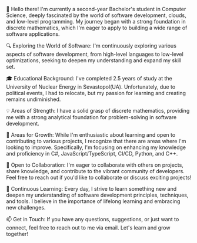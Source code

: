 👋 Hello there! I'm currently a second-year Bachelor's student in Computer Science, deeply fascinated by the world of software development, clouds, and low-level programming. My journey began with a strong foundation in discrete mathematics, which I'm eager to apply to building a wide range of software applications.

🔍 Exploring the World of Software: I'm continuously exploring various aspects of software development, from high-level languages to low-level optimizations, seeking to deepen my understanding and expand my skill set.

🎓 Educational Background: I've completed 2.5 years of study at the University of Nuclear Energy in Sevastopol(UA). Unfortunately, due to political events, I had to relocate, but my passion for learning and creating remains undiminished.

💡 Areas of Strength: I have a solid grasp of discrete mathematics, providing me with a strong analytical foundation for problem-solving in software development.

🚀 Areas for Growth: While I'm enthusiastic about learning and open to contributing to various projects, I recognize that there are areas where I'm looking to improve. Specifically, I'm focusing on enhancing my knowledge and proficiency in C#, JavaScript/TypeScript, CI/CD, Python, and C++.

🤝 Open to Collaboration: I'm eager to collaborate with others on projects, share knowledge, and contribute to the vibrant community of developers. Feel free to reach out if you'd like to collaborate or discuss exciting projects!

🌱 Continuous Learning: Every day, I strive to learn something new and deepen my understanding of software development principles, techniques, and tools. I believe in the importance of lifelong learning and embracing new challenges.

📫 Get in Touch: If you have any questions, suggestions, or just want to connect, feel free to reach out to me via email. Let's learn and grow together!
